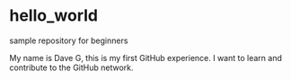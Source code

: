 # hello_world
sample repository for beginners

My name is Dave G, this is my first GitHub experience.
I want to learn and contribute to the GitHub network.

